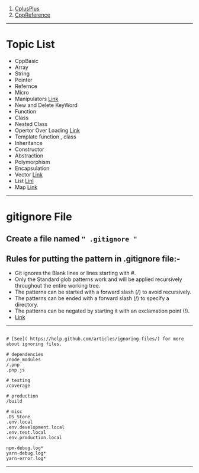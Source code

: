 1. [CplusPlus](https://cplusplus.com/reference/iomanip/)
2. [CppReference](https://en.cppreference.com/w/cpp/container/list/operator_cmp)

---

# Topic List

- CppBasic
- Array
- String
- Pointer
- Refernce
- Micro
- Manipulators [Link](https://cplusplus.com/reference/iomanip/)
- New and Delete KeyWord
- Function
- Class
- Nested Class
- Opertor Over Loading [Link](https://www.youtube.com/watch?v=BO2KagRMS3M)
- Template function , class
- Inheritance
- Constructor
- Abstraction
- Polymorphism
- Encapsulation
- Vector [Link](https://en.cppreference.com/w/cpp/container/vector)
- List [Linl](https://en.cppreference.com/w/cpp/container/list)
- Map [Link](https://en.cppreference.com/w/cpp/container/map)

---

# gitignore File

## Create a file named `" .gitignore "`

## Rules for putting the pattern in .gitignore file:-

- Git ignores the Blank lines or lines starting with #.
- Only the Standard glob patterns work and will be applied recursively throughout the entire working tree.
- The patterns can be started with a forward slash (/) to avoid recursively.
- The patterns can be ended with a forward slash (/) to specify a directory.
- The patterns can be negated by starting it with an exclamation point (!).
- [Link](https://www.javatpoint.com/git-ignore)

---

```

# [See]( https://help.github.com/articles/ignoring-files/) for more about ignoring files.

# dependencies
/node_modules
/.pnp
.pnp.js

# testing
/coverage

# production
/build

# misc
.DS_Store
.env.local
.env.development.local
.env.test.local
.env.production.local

npm-debug.log*
yarn-debug.log*
yarn-error.log*

```

---
